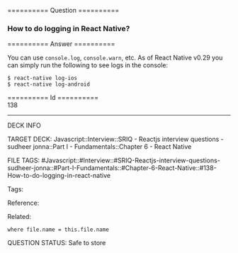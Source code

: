 ========== Question ==========  

### How to do logging in React Native?  

========== Answer ==========  

You can use `console.log`, `console.warn`, etc. As of React Native v0.29 you can
simply run the following to see logs in the console:

```
$ react-native log-ios
$ react-native log-android
```

========== Id ==========  
138

---

DECK INFO

TARGET DECK: Javascript::Interview::SRIQ - Reactjs interview questions - sudheer jonna::Part I - Fundamentals::Chapter 6 - React Native

FILE TAGS: #Javascript::#Interview::#SRIQ-Reactjs-interview-questions-sudheer-jonna::#Part-I-Fundamentals::#Chapter-6-React-Native::#138-How-to-do-logging-in-react-native

Tags:

Reference:

Related:

```dataview
where file.name = this.file.name
```
QUESTION STATUS: Safe to store
